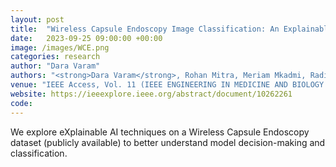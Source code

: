 ```yaml
---
layout: post
title:  "Wireless Capsule Endoscopy Image Classification: An Explainable AI Approach"
date:   2023-09-25 09:00:00 +00:00
image: /images/WCE.png
categories: research
author: "Dara Varam"
authors: "<strong>Dara Varam</strong>, Rohan Mitra, Meriam Mkadmi, Radi Aman Riyas, Diaa A. Abuhani, Salam Dhou, and Ayman Alzaatreh"
venue: "IEEE Access, Vol. 11 (IEEE ENGINEERING IN MEDICINE AND BIOLOGY SOCIETY SECTION)"
website: https://ieeexplore.ieee.org/abstract/document/10262261
code:
---
```


We explore eXplainable AI techniques on a Wireless Capsule Endoscopy dataset (publicly available) to better understand model decision-making and classification. 
